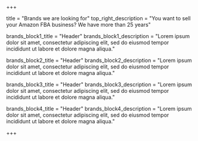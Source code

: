 +++

title = "Brands we are looking for"
top_right_description = "You want to sell your Amazon FBA business? We have more than 25 years"

brands_block1_title = "Header"
brands_block1_description = "Lorem ipsum dolor sit amet, consectetur adipiscing elit, sed do eiusmod tempor incididunt ut labore et dolore magna aliqua."

brands_block2_title = "Header"
brands_block2_description = "Lorem ipsum dolor sit amet, consectetur adipiscing elit, sed do eiusmod tempor incididunt ut labore et dolore magna aliqua."

brands_block3_title = "Header"
brands_block3_description = "Lorem ipsum dolor sit amet, consectetur adipiscing elit, sed do eiusmod tempor incididunt ut labore et dolore magna aliqua."

brands_block4_title = "Header"
brands_block4_description = "Lorem ipsum dolor sit amet, consectetur adipiscing elit, sed do eiusmod tempor incididunt ut labore et dolore magna aliqua."

+++
